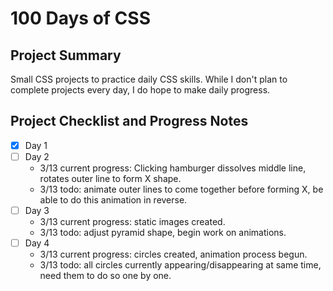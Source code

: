 # 100 Days of CSS #

## Project Summary ##
Small CSS projects to practice daily CSS skills.
While I don't plan to complete projects every day, I do hope to make daily progress.

## Project Checklist and Progress Notes ##
- [x] Day 1
- [ ] Day 2
    - 3/13 current progress: Clicking hamburger dissolves middle line, rotates outer line to form X shape.
    - 3/13 todo: animate outer lines to come together before forming X, be able to do this animation in reverse.
- [ ] Day 3
    - 3/13 current progress: static images created.
    - 3/13 todo: adjust pyramid shape, begin work on animations.
- [ ] Day 4
    - 3/13 current progress: circles created, animation process begun.
    - 3/13 todo: all circles currently appearing/disappearing at same time, need them to do so one by one.
